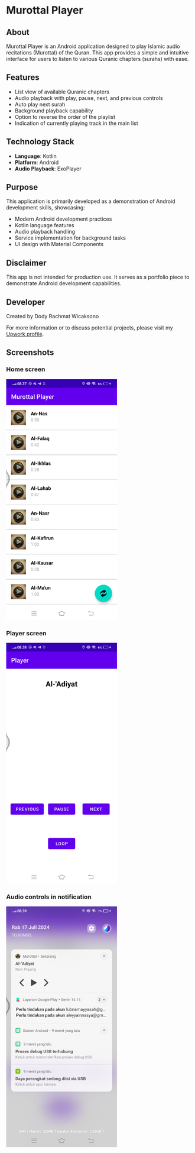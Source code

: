 # Murottal Player

## About
Murottal Player is an Android application designed to play Islamic audio recitations (Murottal) of the Quran. This app provides a simple and intuitive interface for users to listen to various Quranic chapters (surahs) with ease.

## Features
- List view of available Quranic chapters
- Audio playback with play, pause, next, and previous controls
- Auto play next surah
- Background playback capability
- Option to reverse the order of the playlist
- Indication of currently playing track in the main list

## Technology Stack
- **Language**: Kotlin
- **Platform**: Android
- **Audio Playback**: ExoPlayer

## Purpose
This application is primarily developed as a demonstration of Android development skills, showcasing:
- Modern Android development practices
- Kotlin language features
- Audio playback handling
- Service implementation for background tasks
- UI design with Material Components

## Disclaimer
This app is not intended for production use. It serves as a portfolio piece to demonstrate Android development capabilities.

## Developer
Created by Dody Rachmat Wicaksono

For more information or to discuss potential projects, please visit my [Upwork profile](https://bit.ly/3Wm34Kd).

## Screenshots
### Home screen
<img src="ss/1.png" width="300" alt="Home Screen">

### Player screen
<img src="ss/2.png" width="300" alt="Player Screen">

### Audio controls in notification
<img src="ss/3.png" width="300" alt="Audio controls in notification">
